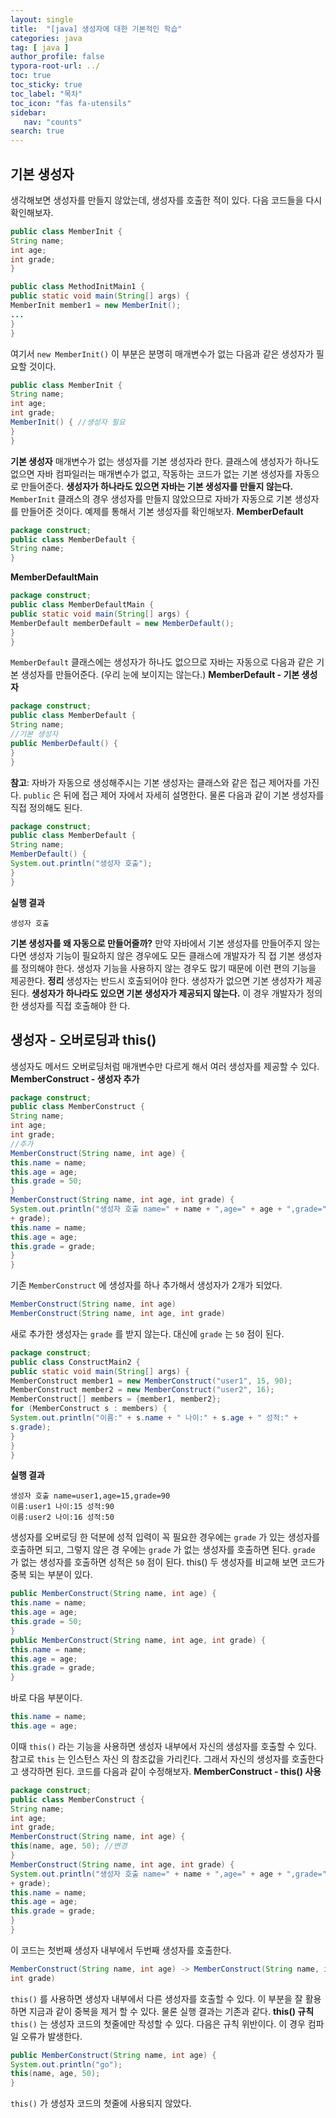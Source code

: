 ```yaml
---
layout: single
title:  "[java] 생성자에 대한 기본적인 학습"
categories: java
tag: [ java ]
author_profile: false
typora-root-url: ../
toc: true
toc_sticky: true
toc_label: "목차"
toc_icon: "fas fa-utensils" 
sidebar:
   nav: "counts"
search: true
---
```


## 기본 생성자
생각해보면 생성자를 만들지 않았는데, 생성자를 호출한 적이 있다. 다음 코드들을 다시 확인해보자.

```java
public class MemberInit {
String name;
int age;
int grade;
}
```
```java
public class MethodInitMain1 {
public static void main(String[] args) {
MemberInit member1 = new MemberInit();
...
}
}
```
여기서 `new MemberInit()` 이 부분은 분명히 매개변수가 없는 다음과 같은 생성자가 필요할 것이다.
```java
public class MemberInit {
String name;
int age;
int grade;
MemberInit() { //생성자 필요
}
}
```
**기본 생성자**
매개변수가 없는 생성자를 기본 생성자라 한다.
클래스에 생성자가 하나도 없으면 자바 컴파일러는 매개변수가 없고, 작동하는 코드가 없는 기본 생성자를 자동으
로 만들어준다.
**생성자가 하나라도 있으면 자바는 기본 생성자를 만들지 않는다.**
`MemberInit` 클래스의 경우 생성자를 만들지 않았으므로 자바가 자동으로 기본 생성자를 만들어준 것이다.
예제를 통해서 기본 생성자를 확인해보자.
**MemberDefault**

```java
package construct;
public class MemberDefault {
String name;
}
```
**MemberDefaultMain**
```java
package construct;
public class MemberDefaultMain {
public static void main(String[] args) {
MemberDefault memberDefault = new MemberDefault();
}
}
```
`MemberDefault` 클래스에는 생성자가 하나도 없으므로 자바는 자동으로 다음과 같은 기본 생성자를 만들어준다.
(우리 눈에 보이지는 않는다.)
**MemberDefault - 기본 생성자**
```java
package construct;
public class MemberDefault {
String name;
//기본 생성자
public MemberDefault() {
}
}
```
**참고**: 자바가 자동으로 생성해주시는 기본 생성자는 클래스와 같은 접근 제어자를 가진다. `public` 은 뒤에 접근 제어
자에서 자세히 설명한다.
물론 다음과 같이 기본 생성자를 직접 정의해도 된다.
```java
package construct;
public class MemberDefault {
String name;
MemberDefault() {
System.out.println("생성자 호출");
}
}
```
**실행 결과**
```
생성자 호출
```
**기본 생성자를 왜 자동으로 만들어줄까?**
만약 자바에서 기본 생성자를 만들어주지 않는다면 생성자 기능이 필요하지 않은 경우에도 모든 클래스에 개발자가 직
접 기본 생성자를 정의해야 한다. 생성자 기능을 사용하지 않는 경우도 많기 때문에 이런 편의 기능을 제공한다.
**정리**
생성자는 반드시 호출되어야 한다.
생성자가 없으면 기본 생성자가 제공된다.
**생성자가 하나라도 있으면 기본 생성자가 제공되지 않는다.** 이 경우 개발자가 정의한 생성자를 직접 호출해야 한
다.



## 생성자 - 오버로딩과 this()
생성자도 메서드 오버로딩처럼 매개변수만 다르게 해서 여러 생성자를 제공할 수 있다.
**MemberConstruct - 생성자 추가**

```java
package construct;
public class MemberConstruct {
String name;
int age;
int grade;
//추가
MemberConstruct(String name, int age) {
this.name = name;
this.age = age;
this.grade = 50;
}
MemberConstruct(String name, int age, int grade) {
System.out.println("생성자 호출 name=" + name + ",age=" + age + ",grade="
+ grade);
this.name = name;
this.age = age;
this.grade = grade;
}
}
```
기존 `MemberConstruct` 에 생성자를 하나 추가해서 생성자가 2개가 되었다.
```java
MemberConstruct(String name, int age)
MemberConstruct(String name, int age, int grade)
```
새로 추가한 생성자는 `grade` 를 받지 않는다. 대신에 `grade` 는 `50` 점이 된다.
```java
package construct;
public class ConstructMain2 {
public static void main(String[] args) {
MemberConstruct member1 = new MemberConstruct("user1", 15, 90);
MemberConstruct member2 = new MemberConstruct("user2", 16);
MemberConstruct[] members = {member1, member2};
for (MemberConstruct s : members) {
System.out.println("이름:" + s.name + " 나이:" + s.age + " 성적:" +
s.grade);
}
}
}
```
**실행 결과**
```
생성자 호출 name=user1,age=15,grade=90
이름:user1 나이:15 성적:90
이름:user2 나이:16 성적:50
```
생성자를 오버로딩 한 덕분에 성적 입력이 꼭 필요한 경우에는 `grade` 가 있는 생성자를 호출하면 되고, 그렇지 않은 경
우에는 `grade` 가 없는 생성자를 호출하면 된다. `grade` 가 없는 생성자를 호출하면 성적은 `50` 점이 된다.
this()
두 생성자를 비교해 보면 코드가 중복 되는 부분이 있다.
```java
public MemberConstruct(String name, int age) {
this.name = name;
this.age = age;
this.grade = 50;
}
public MemberConstruct(String name, int age, int grade) {
this.name = name;
this.age = age;
this.grade = grade;
}
```
바로 다음 부분이다.
```java
this.name = name;
this.age = age;
```
이때 `this()` 라는 기능을 사용하면 생성자 내부에서 자신의 생성자를 호출할 수 있다. 참고로 `this` 는 인스턴스 자신
의 참조값을 가리킨다. 그래서 자신의 생성자를 호출한다고 생각하면 된다.
코드를 다음과 같이 수정해보자.
**MemberConstruct - this() 사용**
```java
package construct;
public class MemberConstruct {
String name;
int age;
int grade;
MemberConstruct(String name, int age) {
this(name, age, 50); //변경
}
MemberConstruct(String name, int age, int grade) {
System.out.println("생성자 호출 name=" + name + ",age=" + age + ",grade="
+ grade);
this.name = name;
this.age = age;
this.grade = grade;
}
}
```
이 코드는 첫번째 생성자 내부에서 두번째 생성자를 호출한다.
```java
MemberConstruct(String name, int age) -> MemberConstruct(String name, int age,
int grade)
```
`this()` 를 사용하면 생성자 내부에서 다른 생성자를 호출할 수 있다. 이 부분을 잘 활용하면 지금과 같이 중복을 제거
할 수 있다. 물론 실행 결과는 기존과 같다.
**this() 규칙**
`this()` 는 생성자 코드의 첫줄에만 작성할 수 있다.
다음은 규칙 위반이다. 이 경우 컴파일 오류가 발생한다.
```java
public MemberConstruct(String name, int age) {
System.out.println("go");
this(name, age, 50);
}
```
`this()` 가 생성자 코드의 첫줄에 사용되지 않았다.